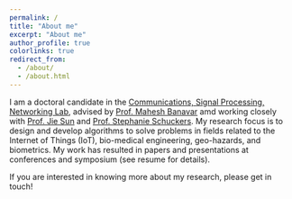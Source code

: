 ```yaml
---
permalink: /
title: "About me"
excerpt: "About me"
author_profile: true
colorlinks: true
redirect_from: 
  - /about/
  - /about.html
---
```


I am a doctoral candidate in the [Communications, Signal Processing, Networking Lab](https://cosine.clarkson.edu/), advised by [Prof. Mahesh Banavar](https://webspace.clarkson.edu/~mbanavar/wordpress/) amd working closely with [Prof. Jie Sun](https://people.clarkson.edu/~sunj/About.html) and [Prof. Stephanie Schuckers](https://www.clarkson.edu/people/stephanie-schuckers). My research focus is to design and develop algorithms to solve problems in fields related to the Internet of Things (IoT), bio-medical engineering, geo-hazards, and biometrics. My work has resulted in papers and presentations at conferences and symposium (see resume for details).

If you are interested in knowing more about my research, please get in touch!
